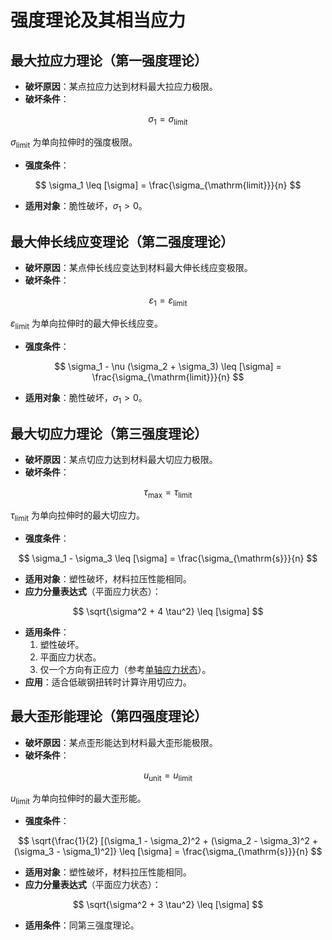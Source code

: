 # 强度理论及其相当应力

## 最大拉应力理论（第一强度理论）

- **破坏原因**：某点拉应力达到材料最大拉应力极限。
- **破坏条件**：

$$
\sigma_1 = \sigma_{\mathrm{limit}}
$$

$\sigma_{\mathrm{limit}}$ 为单向拉伸时的强度极限。

- **强度条件**：

$$
\sigma_1 \leq [\sigma] = \frac{\sigma_{\mathrm{limit}}}{n}
$$

- **适用对象**：脆性破坏，$\sigma_1 > 0$。

## 最大伸长线应变理论（第二强度理论）

- **破坏原因**：某点伸长线应变达到材料最大伸长线应变极限。
- **破坏条件**：

$$
\varepsilon_1 = \varepsilon_{\mathrm{limit}}
$$

$\varepsilon_{\mathrm{limit}}$ 为单向拉伸时的最大伸长线应变。

- **强度条件**：

$$
\sigma_1 - \nu (\sigma_2 + \sigma_3) \leq [\sigma] = \frac{\sigma_{\mathrm{limit}}}{n}
$$

- **适用对象**：脆性破坏，$\sigma_1 > 0$。

## 最大切应力理论（第三强度理论）

- **破坏原因**：某点切应力达到材料最大切应力极限。
- **破坏条件**：

$$
\tau_{\max} = \tau_{\mathrm{limit}}
$$

$\tau_{\mathrm{limit}}$ 为单向拉伸时的最大切应力。

- **强度条件**：

$$
\sigma_1 - \sigma_3 \leq [\sigma] = \frac{\sigma_{\mathrm{s}}}{n}
$$

- **适用对象**：塑性破坏，材料拉压性能相同。
- **应力分量表达式**（平面应力状态）：

$$
\sqrt{\sigma^2 + 4 \tau^2} \leq [\sigma]
$$

- **适用条件**：
  1. 塑性破坏。
  2. 平面应力状态。
  3. 仅一个方向有正应力（参考[单轴应力状态](应力状态.md#单轴应力状态)）。
- **应用**：适合低碳钢扭转时计算许用切应力。

## 最大歪形能理论（第四强度理论）

- **破坏原因**：某点歪形能达到材料最大歪形能极限。
- **破坏条件**：

$$
u_{\mathrm{unit}} = u_{\mathrm{limit}}
$$

$u_{\mathrm{limit}}$ 为单向拉伸时的最大歪形能。

- **强度条件**：

$$
\sqrt{\frac{1}{2} [(\sigma_1 - \sigma_2)^2 + (\sigma_2 - \sigma_3)^2 + (\sigma_3 - \sigma_1)^2]} \leq [\sigma] = \frac{\sigma_{\mathrm{s}}}{n}
$$

- **适用对象**：塑性破坏，材料拉压性能相同。
- **应力分量表达式**（平面应力状态）：

$$
\sqrt{\sigma^2 + 3 \tau^2} \leq [\sigma]
$$

- **适用条件**：同第三强度理论。
